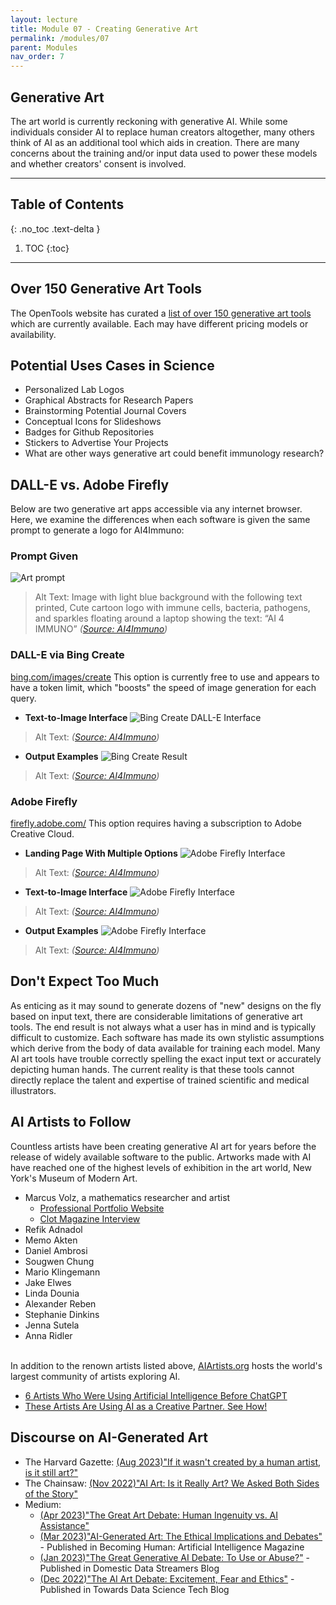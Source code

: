 ```yaml
---
layout: lecture
title: Module 07 - Creating Generative Art
permalink: /modules/07
parent: Modules
nav_order: 7
---
```


## Generative Art
The art world is currently reckoning with generative AI. While some individuals consider AI to replace human creators altogether, many others think of AI as an additional tool which aids in creation. There are many concerns about the training and/or input data used to power these models and whether creators' consent is involved. 

---

## Table of Contents
{: .no_toc .text-delta }

1. TOC
{:toc}

---

## Over 150 Generative Art Tools
The OpenTools website has curated a [list of over 150 generative art tools](https://opentools.ai/category/generative-art) which are currently available. Each may have different pricing models or availability. 

## Potential Uses Cases in Science
* Personalized Lab Logos
* Graphical Abstracts for Research Papers
* Brainstorming Potential Journal Covers
* Conceptual Icons for Slideshows
* Badges for Github Repositories
* Stickers to Advertise Your Projects
* What are other ways generative art could benefit immunology research? 


## DALL-E vs. Adobe Firefly
Below are two generative art apps accessible via any internet browser. Here, we examine the differences when each software is given the same prompt to generate a logo for AI4Immuno: 

### Prompt Given
![Art prompt](/assets/images/07-prompt.png)
> Alt Text: Image with light blue background with the following text printed, Cute cartoon logo with immune cells, bacteria, pathogens, and sparkles floating around a laptop showing the text: “AI 4 IMMUNO” _([Source: AI4Immuno](ai4immuno.github.io))_

### DALL-E via Bing Create
[bing.com/images/create](bing.com/images/create)
This option is currently free to use and appears to have a token limit, which "boosts" the speed of image generation for each query.

* **Text-to-Image Interface**
![Bing Create DALL-E Interface](/assets/images/07-bing-dalle-interface-01.png)
> Alt Text:  _([Source: AI4Immuno](ai4immuno.github.io))_

* **Output Examples**
![Bing Create Result](/assets/images/07-bing-dalle-output.png)
> Alt Text:  _([Source: AI4Immuno](ai4immuno.github.io))_


### Adobe Firefly
[firefly.adobe.com/](firefly.adobe.com/)
This option requires having a subscription to Adobe Creative Cloud. 

* **Landing Page With Multiple Options**
![Adobe Firefly Interface](/assets/images/07-adobe-firefly-interface-01.png)
> Alt Text:  _([Source: AI4Immuno](ai4immuno.github.io))_


* **Text-to-Image Interface**
![Adobe Firefly Interface](/assets/images/07-adobe-firefly-interface-02.png)
> Alt Text:  _([Source: AI4Immuno](ai4immuno.github.io))_

* **Output Examples**
![Adobe Firefly Interface](/assets/images/07-adobe-firefly-output.png)
> Alt Text:  _([Source: AI4Immuno](ai4immuno.github.io))_


## Don't Expect Too Much
As enticing as it may sound to generate dozens of "new" designs on the fly based on input text, there are considerable limitations of generative art tools. The end result is not always what a user has in mind and is typically difficult to customize. Each software has made its own stylistic assumptions which derive from the body of data available for training each model. Many AI art tools have trouble correctly spelling the exact input text or accurately depicting human hands. The current reality is that these tools cannot directly replace the talent and expertise of trained scientific and medical illustrators.


## AI Artists to Follow
Countless artists have been creating generative AI art for years before the release of widely available software to the public. Artworks made with AI have reached one of the highest levels of exhibition in the art world, New York's Museum of Modern Art.

* Marcus Volz, a mathematics researcher and artist
    * [Professional Portfolio Website](https://marcusvolz.com/)
    * [Clot Magazine Interview](https://clotmag.com/scout-trends/marcus-volz-an-insight-into-the-generative-art-debate)
* Refik Adnadol
* Memo Akten
* Daniel Ambrosi
* Sougwen Chung
* Mario Klingemann
* Jake Elwes
* Linda Dounia
* Alexander Reben
* Stephanie Dinkins
* Jenna Sutela
* Anna Ridler

<br/>In addition to the renown artists listed above, [AIArtists.org](https://aiartists.org/) hosts the world's largest community of artists exploring AI. 

* [6 Artists Who Were Using Artificial Intelligence Before ChatGPT](https://www.artsy.net/article/artsy-editorial-toshiko-takaezu-receiving-overdue-recognition-nature-inspired-ceramics)
* [These Artists Are Using AI as a Creative Partner. See How!](https://www.worklife.vc/blog/ai-artist)
 

## Discourse on AI-Generated Art
* The Harvard Gazette: [(Aug 2023)"If it wasn't created by a human artist, is it still art?"](https://news.harvard.edu/gazette/story/2023/08/is-art-generated-by-artificial-intelligence-real-art/)
* The Chainsaw: [(Nov 2022)"AI Art: Is it Really Art? We Asked Both Sides of the Story"](https://thechainsaw.com/nft/ai-art-debate/)
* Medium:
    * [(Apr 2023)"The Great Art Debate: Human Ingenuity vs. AI Assistance"](https://generativeai.pub/the-great-art-debate-human-ingenuity-vs-ai-assistance-b29ff8c61b0c)
    * [(Mar 2023)"AI-Generated Art: The Ethical Implications and Debates"](https://becominghuman.ai/ai-generated-art-the-ethical-implications-and-debates-6f0132d158c7) - Published in Becoming Human: Artificial Intelligence Magazine
    * [(Jan 2023)"The Great Generative AI Debate: To Use or Abuse?"](https://domesticdatastreamers.medium.com/the-great-ai-art-legal-debate-to-use-or-abuse-ebfdd24a0a39) - Published in Domestic Data Streamers Blog
    * [(Dec 2022)"The AI Art Debate: Excitement, Fear and Ethics"](https://towardsdatascience.com/the-ai-art-debate-excitement-fear-and-ethics-c04d30f338da) - Published in Towards Data Science Tech Blog

